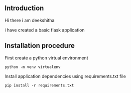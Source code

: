 ## Introduction

Hi there i am deekshitha

i have created a basic flask application

## Installation procedure

First create a python virtual environment

```
python -m venv virtualenv
```

Install application dependencies using requirements.txt file

```
pip install -r requirements.txt
```
